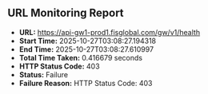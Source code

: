 ## URL Monitoring Report

- **URL:** https://api-gw1-prod1.fisglobal.com/gw/v1/health
- **Start Time:** 2025-10-27T03:08:27.194318
- **End Time:** 2025-10-27T03:08:27.610997
- **Total Time Taken:** 0.416679 seconds
- **HTTP Status Code:** 403
- **Status:** Failure
- **Failure Reason:** HTTP Status Code: 403
